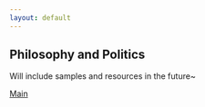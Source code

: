 ```yaml
---
layout: default
---
```


## Philosophy and Politics

Will include samples and resources in the future~

[Main](./index.md)
